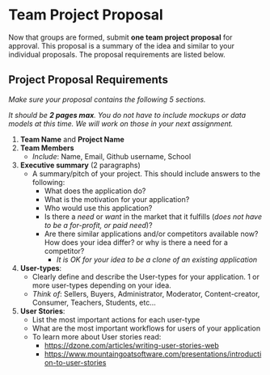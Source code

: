 # Team Project Proposal

Now that groups are formed, submit **one team project proposal** for approval. This proposal is a summary of the idea and similar to your individual proposals. The proposal requirements are listed below. 

## Project Proposal Requirements

_Make sure your proposal contains the following 5 sections._

_It should be **2 pages max**. You do not have to include mockups or data models at this time. We will work on those in your next assignment._

1) **Team Name** and **Project Name**
2) **Team Members**
    - _Include_: Name, Email, Github username, School
3) **Executive summary** (2 paragraphs)
    - A summary/pitch of your project. This should include answers to the following:
        + What does the application do?
        + What is the motivation for your application?
        + Who would use this application?
        + Is there a _need_ or _want_ in the market that it fulfills (_does not have to be a for-profit, or paid need_)?
        + Are there similar applications and/or competitors available now? How does your idea differ? or why is there a need for a competitor?
            * _It is OK for your idea to be a clone of an existing application_
4) **User-types**:
    - Clearly define and describe the User-types for your application. 1 or more user-types depending on your idea.
    - _Think of_: Sellers, Buyers, Administrator, Moderator, Content-creator, Consumer, Teachers, Students, etc...
5) **User Stories**:
    - List the most important actions for each user-type
    - What are the most important workflows for users of your application
    - To learn more about User stories read: 
        + https://dzone.com/articles/writing-user-stories-web
        + https://www.mountaingoatsoftware.com/presentations/introduction-to-user-stories
